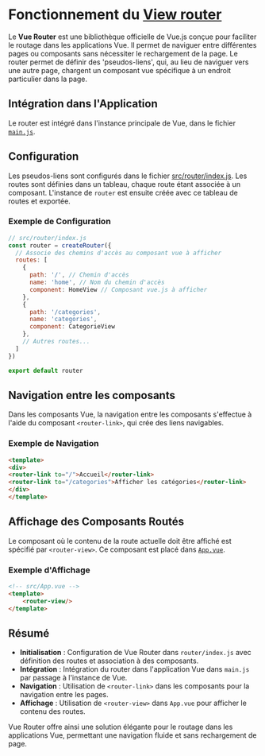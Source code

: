 # Fonctionnement du [View router](https://router.vuejs.org/)

Le **Vue Router** est une bibliothèque officielle de Vue.js conçue pour faciliter le routage dans les applications Vue. Il permet de naviguer entre différentes pages ou composants sans nécessiter le rechargement de la page. Le router permet de définir des 'pseudos-liens', qui, au lieu de naviguer vers une autre page, chargent un composant vue spécifique à un endroit particulier dans la page.

## Intégration dans l'Application

Le router est intégré dans l'instance principale de Vue, dans le fichier [`main.js`](./src/main.js).

## Configuration

Les pseudos-liens sont configurés dans le fichier [src/router/index.js](./src/router/index.js). Les routes sont définies dans un tableau, chaque route étant associée à un composant. L'instance de `router` est ensuite créée avec ce tableau de routes et exportée.

### Exemple de Configuration

```javascript
// src/router/index.js
const router = createRouter({
  // Associe des chemins d'accès au composant vue à afficher
  routes: [
    {
      path: '/', // Chemin d'accès
      name: 'home', // Nom du chemin d'accès
      component: HomeView // Composant vue.js à afficher
    },
    {
      path: '/categories',
      name: 'categories',
      component: CategorieView
    },
    // Autres routes...
  ]
})

export default router
```

## Navigation entre les composants

Dans les composants Vue, la navigation entre les composants s'effectue à l'aide du composant `<router-link>`, qui crée des liens navigables.

### Exemple de Navigation

```html
<template>
<div>
<router-link to="/">Accueil</router-link>
<router-link to="/categories">Afficher les catégories</router-link>
</div>
</template>
```

## Affichage des Composants Routés

Le composant où le contenu de la route actuelle doit être affiché est spécifié par `<router-view>`. Ce composant est placé dans [`App.vue`](./src/App.vue).

### Exemple d'Affichage

```html
<!-- src/App.vue -->
<template>
    <router-view/>
</template>
```

## Résumé

- **Initialisation** : Configuration de Vue Router dans `router/index.js` avec définition des routes et association à des composants.
- **Intégration** : Intégration du router dans l'application Vue dans `main.js` par passage à l'instance de Vue.
- **Navigation** : Utilisation de `<router-link>` dans les composants pour la navigation entre les pages.
- **Affichage** : Utilisation de `<router-view>` dans `App.vue` pour afficher le contenu des routes.

Vue Router offre ainsi une solution élégante pour le routage dans les applications Vue, permettant une navigation fluide et sans rechargement de page.
